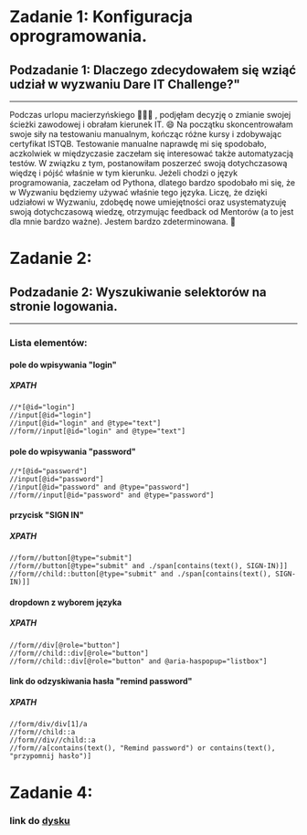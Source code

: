 # Zadanie 1: Konfiguracja oprogramowania.
## Podzadanie 1: Dlaczego zdecydowałem się wziąć udział w wyzwaniu Dare IT Challenge?"
---
Podczas urlopu macierzyńskiego :family_woman_girl_boy: , podjęłam decyzję o zmianie swojej ścieżki zawodowej i obrałam kierunek IT. :smile: Na początku skoncentrowałam swoje siły na testowaniu manualnym, kończąc różne kursy i zdobywając certyfikat ISTQB. Testowanie manualne naprawdę mi się spodobało, aczkolwiek w międzyczasie zaczełam się interesować także automatyzacją testów. W związku z tym, postanowiłam poszerzeć swoją dotychczasową więdzę i pójść właśnie w tym kierunku. Jeżeli chodzi o język programowania, zaczełam od Pythona, dlatego bardzo spodobało mi się, że w Wyzwaniu będziemy używać właśnie tego języka. Liczę, że dzięki udziałowi w Wyzwaniu, zdobędę nowe umiejętności oraz usystematyzuję swoją dotychczasową wiedzę, otrzymując feedback od Mentorów (a to jest dla mnie bardzo ważne). Jestem bardzo zdeterminowana. :muscle:

# Zadanie 2:
## Podzadanie 2: Wyszukiwanie selektorów na stronie logowania.
--- 
### Lista elementów:
#### pole do wpisywania "login"
##### XPATH

```
//*[@id="login"]
//input[@id="login"]
//input[@id="login" and @type="text"]
//form//input[@id="login" and @type="text"]
```

#### pole do wpisywania "password"
```
//*[@id="password"]
//input[@id="password"]
//input[@id="password" and @type="password"]
//form//input[@id="password" and @type="password"]

```
#### przycisk "SIGN IN"
##### XPATH
```
//form//button[@type="submit"]
//form//button[@type="submit" and ./span[contains(text(), SIGN-IN)]]
//form//child::button[@type="submit" and ./span[contains(text(), SIGN-IN)]]
```
#### dropdown z wyborem języka
##### XPATH
```
//form//div[@role="button"]
//form//child::div[@role="button"] 
//form//child::div[@role="button" and @aria-haspopup="listbox"] 
```
#### link do odzyskiwania hasła "remind password"
##### XPATH
```
//form/div/div[1]/a
//form//child::a
//form//div//child::a
//form//a[contains(text(), "Remind password") or contains(text(), "przypomnij hasło")]
```


# Zadanie 4:
### link do [dysku](https://drive.google.com/drive/folders/1EGaIx2qWlOKIs5_Kir5_7jyDjBOcKXIU?usp=share_link)